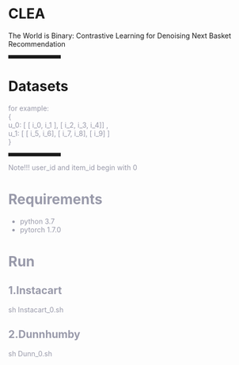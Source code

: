 # CLEA

The World is Binary: Contrastive Learning for Denoising Next Basket Recommendation



<hr style=" border:solid; width:100px; height:1px;" color=#000000 size=1">

# Datasets

<font color=#999AAA >
for example:<br>
{ <br>
 u_0:  [ [ i_0, i_1 ],  [ i_2,  i_3, i_4]] , <br>
 u_1:  [ [ i_5, i_6],  [ i_7,  i_8], [ i_9] ] <br>
 } <br>
</font>

<hr style=" border:solid; width:100px; height:1px;" color=#000000 size=1">

<font color=#999AAA > Note!!!   user_id and item_id begin with 0
# Requirements

 - python 3.7
 - pytorch 1.7.0

# Run
## 1.Instacart
sh Instacart_0.sh

## 2.Dunnhumby
sh Dunn_0.sh
